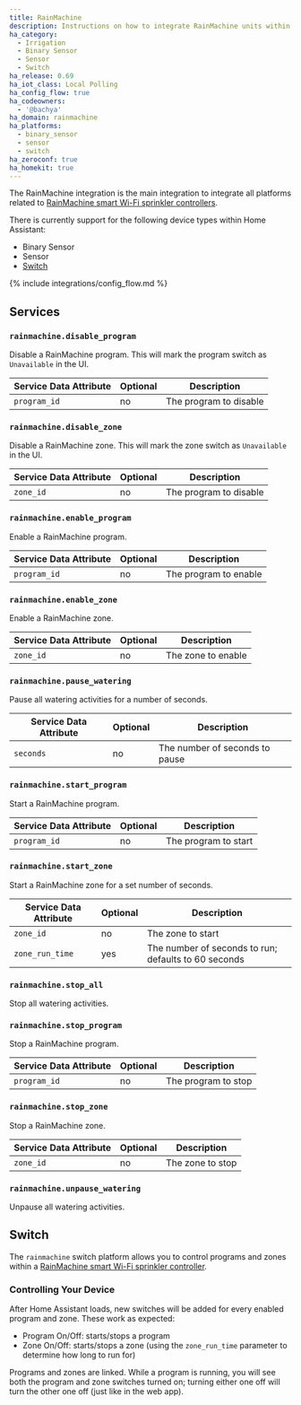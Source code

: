 ```yaml
---
title: RainMachine
description: Instructions on how to integrate RainMachine units within Home Assistant.
ha_category:
  - Irrigation
  - Binary Sensor
  - Sensor
  - Switch
ha_release: 0.69
ha_iot_class: Local Polling
ha_config_flow: true
ha_codeowners:
  - '@bachya'
ha_domain: rainmachine
ha_platforms:
  - binary_sensor
  - sensor
  - switch
ha_zeroconf: true
ha_homekit: true
---
```


The RainMachine integration is the main integration to integrate all platforms related to [RainMachine smart Wi-Fi sprinkler controllers](https://www.rainmachine.com/).

There is currently support for the following device types within Home Assistant:

- Binary Sensor
- Sensor
- [Switch](#switch)

{% include integrations/config_flow.md %}

## Services

### `rainmachine.disable_program`

Disable a RainMachine program. This will mark the program switch as
`Unavailable` in the UI.

| Service Data Attribute    | Optional | Description                                                 |
|---------------------------|----------|-------------------------------------------------------------|
| `program_id  `              |      no  | The program to disable                                      |

### `rainmachine.disable_zone`

Disable a RainMachine zone. This will mark the zone switch as
`Unavailable` in the UI.

| Service Data Attribute    | Optional | Description                                                 |
|---------------------------|----------|-------------------------------------------------------------|
| `zone_id  `                 |      no  | The program to disable                                      |

### `rainmachine.enable_program`

Enable a RainMachine program.

| Service Data Attribute    | Optional | Description                                                 |
|---------------------------|----------|-------------------------------------------------------------|
| `program_id  `              |      no  | The program to enable                                       |

### `rainmachine.enable_zone`

Enable a RainMachine zone.

| Service Data Attribute    | Optional | Description                                                 |
|---------------------------|----------|-------------------------------------------------------------|
| `zone_id  `                 |      no  | The zone to enable                                          |

### `rainmachine.pause_watering`

Pause all watering activities for a number of seconds.

| Service Data Attribute    | Optional | Description                                                 |
|---------------------------|----------|-------------------------------------------------------------|
| `seconds`                   |      no  | The number of seconds to pause                              |

### `rainmachine.start_program`

Start a RainMachine program.

| Service Data Attribute    | Optional | Description                                                 |
|---------------------------|----------|-------------------------------------------------------------|
| `program_id  `              |      no  | The program to start                                        |

### `rainmachine.start_zone`

Start a RainMachine zone for a set number of seconds.

| Service Data Attribute    | Optional | Description                                                 |
|---------------------------|----------|-------------------------------------------------------------|
| `zone_id`                   |      no  | The zone to start                                           |
| `zone_run_time`             |      yes | The number of seconds to run; defaults to 60 seconds        |

### `rainmachine.stop_all`

Stop all watering activities.

### `rainmachine.stop_program`

Stop a RainMachine program.

| Service Data Attribute    | Optional | Description                                                 |
|---------------------------|----------|-------------------------------------------------------------|
| `program_id  `              |      no  | The program to stop                                         |

### `rainmachine.stop_zone`

Stop a RainMachine zone.

| Service Data Attribute    | Optional | Description                                                 |
|---------------------------|----------|-------------------------------------------------------------|
| `zone_id  `                 |      no  | The zone to stop                                            |

### `rainmachine.unpause_watering`

Unpause all watering activities.

## Switch

The `rainmachine` switch platform allows you to control programs and zones within a [RainMachine smart Wi-Fi sprinkler controller](https://www.rainmachine.com/).

### Controlling Your Device

After Home Assistant loads, new switches will be added for every enabled program and zone. These work as expected:

- Program On/Off: starts/stops a program
- Zone On/Off: starts/stops a zone (using the `zone_run_time` parameter to determine how long to run for)

Programs and zones are linked. While a program is running, you will see both the program and zone switches turned on; turning either one off will turn the other one off (just like in the web app).
